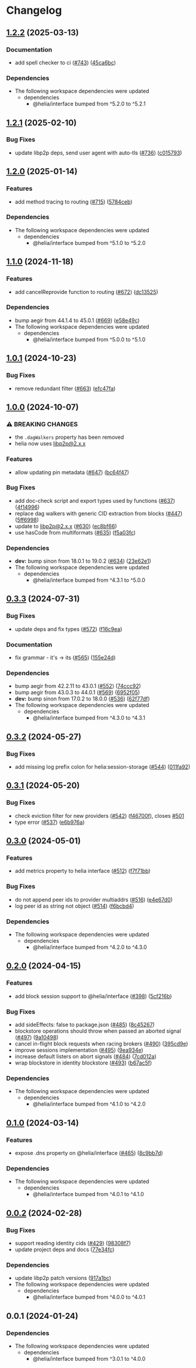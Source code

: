 # Changelog

## [1.2.2](https://github.com/ipfs/helia/compare/utils-v1.2.1...utils-v1.2.2) (2025-03-13)


### Documentation

* add spell checker to ci ([#743](https://github.com/ipfs/helia/issues/743)) ([45ca6bc](https://github.com/ipfs/helia/commit/45ca6bc70b1644028500101044595fa0e2199b07))


### Dependencies

* The following workspace dependencies were updated
  * dependencies
    * @helia/interface bumped from ^5.2.0 to ^5.2.1

## [1.2.1](https://github.com/ipfs/helia/compare/utils-v1.2.0...utils-v1.2.1) (2025-02-10)


### Bug Fixes

* update libp2p deps, send user agent with auto-tls ([#736](https://github.com/ipfs/helia/issues/736)) ([c015793](https://github.com/ipfs/helia/commit/c01579393ddd622352d0d0179c67adaf5ccc4c8f))

## [1.2.0](https://github.com/ipfs/helia/compare/utils-v1.1.0...utils-v1.2.0) (2025-01-14)


### Features

* add method tracing to routing ([#715](https://github.com/ipfs/helia/issues/715)) ([5784ceb](https://github.com/ipfs/helia/commit/5784cebb3225157d6220668d4f58481f046debf2))


### Dependencies

* The following workspace dependencies were updated
  * dependencies
    * @helia/interface bumped from ^5.1.0 to ^5.2.0

## [1.1.0](https://github.com/ipfs/helia/compare/utils-v1.0.1...utils-v1.1.0) (2024-11-18)


### Features

* add cancelReprovide function to routing ([#672](https://github.com/ipfs/helia/issues/672)) ([dc13525](https://github.com/ipfs/helia/commit/dc1352563ab5ed7b204ae702c1e48035d196a470))


### Dependencies

* bump aegir from 44.1.4 to 45.0.1 ([#669](https://github.com/ipfs/helia/issues/669)) ([e58e49c](https://github.com/ipfs/helia/commit/e58e49c6aed8ea9d1e9851435a25e33fdbee3781))
* The following workspace dependencies were updated
  * dependencies
    * @helia/interface bumped from ^5.0.0 to ^5.1.0

## [1.0.1](https://github.com/ipfs/helia/compare/utils-v1.0.0...utils-v1.0.1) (2024-10-23)


### Bug Fixes

* remove redundant filter ([#663](https://github.com/ipfs/helia/issues/663)) ([efc47fa](https://github.com/ipfs/helia/commit/efc47fa081107d31a8985ed72b36a244385b55ca))

## [1.0.0](https://github.com/ipfs/helia/compare/utils-v0.3.3...utils-v1.0.0) (2024-10-07)


### ⚠ BREAKING CHANGES

* the `.dagWalkers` property has been removed
* helia now uses libp2p@2.x.x

### Features

* allow updating pin metadata ([#647](https://github.com/ipfs/helia/issues/647)) ([bc64f47](https://github.com/ipfs/helia/commit/bc64f47897691295435568beee61383116b0032b))


### Bug Fixes

* add doc-check script and export types used by functions ([#637](https://github.com/ipfs/helia/issues/637)) ([4f14996](https://github.com/ipfs/helia/commit/4f14996a9b976f2b60f4c8fe52a4fd1632420749))
* replace dag walkers with generic CID extraction from blocks ([#447](https://github.com/ipfs/helia/issues/447)) ([5ff6998](https://github.com/ipfs/helia/commit/5ff6998e6bc8b04e3407bc98c1924c55f632d9b7))
* update to libp2p@2.x.x ([#630](https://github.com/ipfs/helia/issues/630)) ([ec8bf66](https://github.com/ipfs/helia/commit/ec8bf66dd870b42d6e5ef2b41706102397e0d39a))
* use hasCode from multiformats ([#635](https://github.com/ipfs/helia/issues/635)) ([f5a03fc](https://github.com/ipfs/helia/commit/f5a03fc28d0cd59841b842306f912c092aeabd5f))


### Dependencies

* **dev:** bump sinon from 18.0.1 to 19.0.2 ([#634](https://github.com/ipfs/helia/issues/634)) ([23e62e1](https://github.com/ipfs/helia/commit/23e62e16b8962bfe982a1bbb157a144382ca7099))
* The following workspace dependencies were updated
  * dependencies
    * @helia/interface bumped from ^4.3.1 to ^5.0.0

## [0.3.3](https://github.com/ipfs/helia/compare/utils-v0.3.2...utils-v0.3.3) (2024-07-31)


### Bug Fixes

* update deps and fix types ([#572](https://github.com/ipfs/helia/issues/572)) ([f16c9ea](https://github.com/ipfs/helia/commit/f16c9eac32677333313c433eb918b705439c0819))


### Documentation

* fix grammar - it's -&gt; its ([#565](https://github.com/ipfs/helia/issues/565)) ([155e24d](https://github.com/ipfs/helia/commit/155e24db8c06c33972895d702a656e0c2996f3d9))


### Dependencies

* bump aegir from 42.2.11 to 43.0.1 ([#552](https://github.com/ipfs/helia/issues/552)) ([74ccc92](https://github.com/ipfs/helia/commit/74ccc92793a6d0bb4bee714d9fe4fa4183aa4ee8))
* bump aegir from 43.0.3 to 44.0.1 ([#569](https://github.com/ipfs/helia/issues/569)) ([6952f05](https://github.com/ipfs/helia/commit/6952f05357844e5aa3dffb2afaf261df06b9b7c1))
* **dev:** bump sinon from 17.0.2 to 18.0.0 ([#536](https://github.com/ipfs/helia/issues/536)) ([62f77df](https://github.com/ipfs/helia/commit/62f77dfbff94a64e9c248f5be54055c18a6427f7))
* The following workspace dependencies were updated
  * dependencies
    * @helia/interface bumped from ^4.3.0 to ^4.3.1

## [0.3.2](https://github.com/ipfs/helia/compare/utils-v0.3.1...utils-v0.3.2) (2024-05-27)


### Bug Fixes

* add missing log prefix colon for helia:session-storage ([#544](https://github.com/ipfs/helia/issues/544)) ([011fa92](https://github.com/ipfs/helia/commit/011fa92c05bf42fb20666b1df4c86fb47889a07e))

## [0.3.1](https://github.com/ipfs/helia/compare/utils-v0.3.0...utils-v0.3.1) (2024-05-20)


### Bug Fixes

* check eviction filter for new providers ([#542](https://github.com/ipfs/helia/issues/542)) ([f46700f](https://github.com/ipfs/helia/commit/f46700fd871d5419e75ecfb0b00fb01aedbe84c7)), closes [#501](https://github.com/ipfs/helia/issues/501)
* type error ([#537](https://github.com/ipfs/helia/issues/537)) ([e6b976a](https://github.com/ipfs/helia/commit/e6b976a4df96b27bf3aa239356d2e991801da28c))

## [0.3.0](https://github.com/ipfs/helia/compare/utils-v0.2.0...utils-v0.3.0) (2024-05-01)


### Features

* add metrics property to helia interface ([#512](https://github.com/ipfs/helia/issues/512)) ([f7f71bb](https://github.com/ipfs/helia/commit/f7f71bb20ab0b4efbe802be5af1189e76153b826))


### Bug Fixes

* do not append peer ids to provider multiaddrs ([#516](https://github.com/ipfs/helia/issues/516)) ([e4e67d0](https://github.com/ipfs/helia/commit/e4e67d0cc64593eca8c3eaa67a4e27544a1692ee))
* log peer id as string not object ([#514](https://github.com/ipfs/helia/issues/514)) ([f6bcbd4](https://github.com/ipfs/helia/commit/f6bcbd4e784a0c7a230f8c5ccb7889850d692af4))


### Dependencies

* The following workspace dependencies were updated
  * dependencies
    * @helia/interface bumped from ^4.2.0 to ^4.3.0

## [0.2.0](https://github.com/ipfs/helia/compare/utils-v0.1.0...utils-v0.2.0) (2024-04-15)


### Features

* add block session support to @helia/interface ([#398](https://github.com/ipfs/helia/issues/398)) ([5cf216b](https://github.com/ipfs/helia/commit/5cf216baa6806cd82f8fcddd1f024ef6a506f667))


### Bug Fixes

* add sideEffects: false to package.json ([#485](https://github.com/ipfs/helia/issues/485)) ([8c45267](https://github.com/ipfs/helia/commit/8c45267a474ab10b2faadfebdab33cfe446e8c03))
* blockstore operations should throw when passed an aborted signal ([#497](https://github.com/ipfs/helia/issues/497)) ([9a10498](https://github.com/ipfs/helia/commit/9a10498e55b4380191135535f7f607082e9c00c6))
* cancel in-flight block requests when racing brokers ([#490](https://github.com/ipfs/helia/issues/490)) ([395cd9e](https://github.com/ipfs/helia/commit/395cd9e6ac2f829ef47b503cc7a6c77922f484cf))
* improve sessions implementation ([#495](https://github.com/ipfs/helia/issues/495)) ([9ea934e](https://github.com/ipfs/helia/commit/9ea934ed7208e87c28bc65e9090bdedf66ceeffd))
* increase default listers on abort signals ([#484](https://github.com/ipfs/helia/issues/484)) ([7cd012a](https://github.com/ipfs/helia/commit/7cd012aa2ba568845d49d63a71806d20f6ac678f))
* wrap blockstore in identity blockstore ([#493](https://github.com/ipfs/helia/issues/493)) ([b67ac5f](https://github.com/ipfs/helia/commit/b67ac5f16eca1df5534c985045250bdb334a85cf))


### Dependencies

* The following workspace dependencies were updated
  * dependencies
    * @helia/interface bumped from ^4.1.0 to ^4.2.0

## [0.1.0](https://github.com/ipfs/helia/compare/utils-v0.0.2...utils-v0.1.0) (2024-03-14)


### Features

* expose .dns property on @helia/interface ([#465](https://github.com/ipfs/helia/issues/465)) ([8c9bb7d](https://github.com/ipfs/helia/commit/8c9bb7d224a1b786cba1fba18bffe07001a3b95d))


### Dependencies

* The following workspace dependencies were updated
  * dependencies
    * @helia/interface bumped from ^4.0.1 to ^4.1.0

## [0.0.2](https://github.com/ipfs/helia/compare/utils-v0.0.1...utils-v0.0.2) (2024-02-28)


### Bug Fixes

* support reading identity cids ([#429](https://github.com/ipfs/helia/issues/429)) ([98308f7](https://github.com/ipfs/helia/commit/98308f77488b8196b2d18f78f05ecd2d37456834))
* update project deps and docs ([77e34fc](https://github.com/ipfs/helia/commit/77e34fc115cbfb82585fd954bcf389ecebf655bc))


### Dependencies

* update libp2p patch versions ([917a1bc](https://github.com/ipfs/helia/commit/917a1bceb9e9b56428a15dc3377a963f06affd12))
* The following workspace dependencies were updated
  * dependencies
    * @helia/interface bumped from ^4.0.0 to ^4.0.1

## 0.0.1 (2024-01-24)

### Dependencies

* The following workspace dependencies were updated
  * dependencies
    * @helia/interface bumped from ^3.0.1 to ^4.0.0
